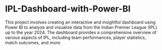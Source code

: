 # IPL-Dashboard-with-Power-BI
This project involves creating an interactive and insightful dashboard using Power BI to analyze and visualize data from the Indian Premier League (IPL) up to the year 2024. The dashboard provides a comprehensive overview of various aspects of IPL, including team performances, player statistics, match outcomes, and more.
